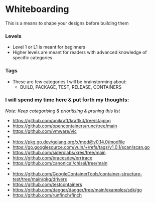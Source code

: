 # Whiteboarding
This is a means to shape your designs before building them

### Levels
- Level 1 or L1 is meant for beginners
- Higher levels are meant for readers with advanced knowledge of specific categories

### Tags
- These are few categories I will be brainstorming about:
  - BUILD, PACKAGE, TEST, RELEASE, CONTAINERS

### I will spend my time here & put forth my thoughts:
_Note: Keep categorising & prioritising & pruning this list_

- https://github.com/unikraft/kraftkit/tree/staging
- https://github.com/opencontainers/runc/tree/main
- https://github.com/vmware/vic
- 
- https://pkg.go.dev/golang.org/x/mod@v0.14.0/modfile
- https://go.googlesource.com/vuln/+/refs/tags/v1.0.1/scan/scan.go
- https://github.com/siderolabs/kres/tree/main
- https://github.com/bracesdev/errtrace
- https://github.com/canonical/chisel/tree/main
- 
- https://github.com/GoogleContainerTools/container-structure-test/tree/main/pkg/drivers
- https://github.com/testcontainers
- https://github.com/dagger/dagger/tree/main/examples/sdk/go
- https://github.com/runfinch/finch
